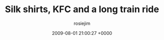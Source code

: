 ---
blog: travel
date: 2009-08-01 21:00:27 +0000
title: "Silk shirts, KFC and a long train ride"
author: rosiejim
permalink: /china-2009/three-nations/beijing/silk-shirts-kfc-and-a-long-train-ride/
---